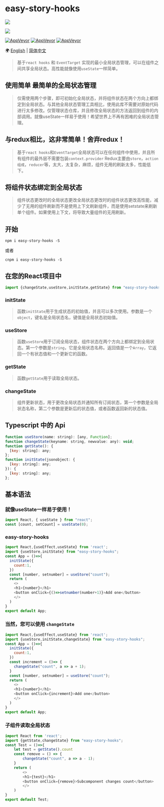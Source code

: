# easy-story-hooks

![](https://cdn.xiaohuwei.cn/2977740a53948b0e06783984cbb41b10)

![](<https://img.shields.io/badge/author-Hzdy-red.svg?style=for-the-badge&logo=appveyor>)

[![AppVeyor](https://img.shields.io/appveyor/ci/doyoe/css-handbook.svg)](https://ci.appveyor.com/project/doyoe/css-handbook) [![AppVeyor](https://img.shields.io/static/v1.svg?label=lisense&message=MIT&color=success&?style=flat&logo=appveyor)](https://xiaohuwei.cn)  [![AppVeyor](https://img.shields.io/static/v1.svg?label=link&message=996.icu&color=orange)](https://996.icu/#/zh_CN)



🌍   [English](https://www.npmjs.com/package/easy-story-hooks) | [简体中文](https://github.com/xiaohuwei/easy-story-hooks)



> 基于`react hooks` 和 `EventTarget` 实现的最小全局状态管理，可以在组件之间共享全局状态。高性能就像使用`useState`一样简单。

## 使用简单 最简单的全局状态管理

>仅需使用两个步骤，即可初始化全局状态，并将组件状态在两个方向上都绑定到全局状态。与其他全局状态管理工具相比，使用此库不需要对原始代码进行太多修改。仅管理状态仓库，并且修改全局状态的方法返回到组件的内部调用。就像useState一样易于使用！希望世界上不再有困难的全局状态管理。

## 与redux相比，这非常简单！舍弃redux！

> 基于`react hooks`和`EventTarget`全局状态可以在任何组件中使用，并且所有组件的最外层不需要包装`context.provider` Redux主要由`store`，`action组成`，`reducer`等，太大，太复杂，麻烦，组件无用的刷新太多，性能低下。

## 将组件状态绑定到全局状态

> 组件状态更改时的全局状态更改全局状态更改时的组件状态更改高性能，减少了无用的组件刷新而不是使用上下文刷新组件，而是使用setstate来刷新单个组件。如果使用上下文，将导致大量组件的无用刷新。

## 开始

~~~node
npm i easy-story-hooks -S
~~~
或者
~~~node
cnpm i easy-story-hooks -S
~~~

## 在您的React项目中

```js
import {changeState,useStore,initState,getState} from "easy-story-hooks";
```

### initState

> 函数`initState`用于生成状态的初始值，并且可以多次使用。参数是一个`object`，键名是全局状态名，键值是全局状态初始值。

### useStore

> 函数`useStore`用于订阅全局状态，组件状态在两个方向上都绑定到全局状态。第一个参数是`string`，它是全局状态名称。返回值是一个`Array`，它返回一个有状态值和一个更新它的函数。

### getState

> 函数`getState`用于读取全局状态。

### changeState

> 组件更新状态，用于更改全局状态并通知所有订阅状态，第一个参数是全局状态名称，第二个参数是更新后的状态值，或者函数返回新的状态值。



## Typescript 中的 Api

```js
function useStore(name: string): [any, Function];
function changeState(keyname: string, newvalue: any): void;
function getState(): {
  [key: string]: any;
};
function initState(jsonobject: {
  [key: string]: any;
}): {
  [key: string]: any;
};
```

## 基本语法

### 就像useState一样易于使用！

```js
import React, { useState } from "react";
const [count, setCount] = useState(0);
```

### easy-story-hooks

```js
import React,{useEffect,useState} from 'react';
import {useStore,initState} from "easy-story-hooks";
const App = ()=>{
  initState({
    count:1,
  })
  const [number, setnumber] = useStore("count");
  return (
    <>
    <h1>{number}</h1>
    <button onClick={()=>setnumber(number+1)}>Add one</button>
    </>
  )
}
export default App;
```

### 当然，您可以使用 `changeState`

```js
import React,{useEffect,useState} from 'react';
import {useStore,initState,changeState} from "easy-story-hooks";
const App = ()=>{
  initState({
    count:1,
  })
  const increment = ()=> {
    changeState("count", a => a + 1);
  }
  const [number, setnumber] = useStore("count");
  return (
    <>
    <h1>{number}</h1>
    <button onClick={increment}>Add one</button>
    </>
  )
}
export default App;
```

### 子组件读取全局状态

```js
import React from 'react';
import {getState,changeState} from "easy-story-hooks";
const Test = ()=>{
    let test = getState().count
    const remove = () => {
        changeState("count", a => a - 1);
    }
    return (
        <>
        <h1>{test}</h1>
        <button onClick={remove}>Subcomponent changes count</button>
        </>
    )
}
export default Test;
```



